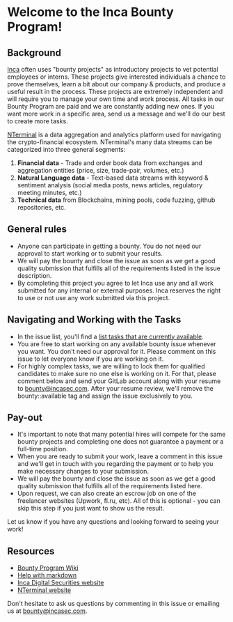 # Welcome to the Inca Bounty Program!

## Background

[Inca](https://www.incas.ec/) often uses "bounty projects" as introductory projects to vet potential employees or interns. These projects give interested individuals a chance to prove themselves, learn a bit about our company & products, and produce a useful result in the process. These projects are extremely independent and will require you to manage your own time and work process. All tasks in our Bounty Program are paid and we are constantly adding new ones. If you want more work in a specific area, send us a message and we'll do our best to create more tasks.

[NTerminal](https://www.nterminal.com) is a data aggregation and analytics platform used for navigating the crypto-financial ecosystem. NTerminal's many data streams can be categorized into three general segments:
1. **Financial data** - Trade and order book data from exchanges and aggregation entities (price, size, trade-pair, volumes, etc.)
2. **Natural Language data** - Text-based data streams with keyword & sentiment analysis (social media posts, news articles, regulatory meeting minutes, etc.)
3. **Technical data** from Blockchains, mining pools, code fuzzing, github repositories, etc.

## General rules
* Anyone can participate in getting a bounty. You do not need our approval to start working or to submit your results.
* We will pay the bounty and close the issue as soon as we get a good quality submission that fulfills all of the requirements listed in the issue description.
* By completing this project you agree to let Inca use any and all work submitted for any internal or external purposes. Inca reserves the right to use or not use any work submitted via this project.

## Navigating and Working with the Tasks

* In the issue list, you'll find a [list tasks that are currently available](https://gitlab.com/IncaOutsourcing/bounty/issues).
* You are free to start working on any available bounty issue whenever you want. You don't need our approval for it. Please comment on this issue to let everyone know if you are working on it.
* For highly complex tasks, we are willing to lock them for qualified candidates to make sure no one else is working on it. For that, please comment below and send your GitLab account along with your resume to bounty@incasec.com. After your resume review, we'll remove the bounty::available tag and assign the issue exclusively to you.

## Pay-out

* It's important to note that many potential hires will compete for the same bounty projects and completing one does not guarantee a payment or a full-time position.
* When you are ready to submit your work, leave a comment in this issue and we'll get in touch with you regarding the payment or to help you make necessary changes to your submission.
* We will pay the bounty and close the issue as soon as we get a good quality submission that fulfills all of the requirements listed here.
* Upon request, we can also create an escrow job on one of the freelancer websites (Upwork, fl.ru, etc). All of this is optional - you can skip this step if you just want to show us the result.

Let us know if you have any questions and looking forward to seeing your work! 

## Resources
* [Bounty Program Wiki](https://gitlab.com/IncaOutsourcing/bounty/wikis/home)
* [Help with markdown](https://about.gitlab.com/handbook/product/technical-writing/markdown-guide/)
* [Inca Digital Securities website](https://www.incas.ec)
* [NTerminal website](https://www.nterminal.com)

Don't hesitate to ask us questions by commenting in this issue or emailing us at bounty@incasec.com.